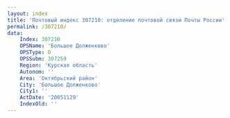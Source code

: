 ```yaml
---
layout: index
title: 'Почтовый индекс 307210: отделение почтовой связи Почты России'
permalink: /307210/
data:
    Index: 307210
    OPSName: 'Большое Долженково'
    OPSType: О
    OPSSubm: 307259
    Region: 'Курская область'
    Autonom: ''
    Area: 'Октябрьский район'
    City: 'Большое Долженково'
    City1: ''
    ActDate: '20051129'
    IndexOld: ''
---
```

